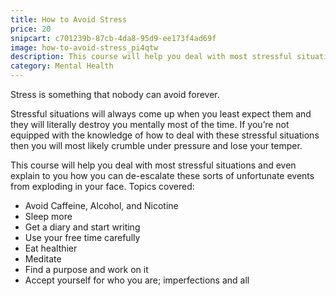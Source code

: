 ```yaml
---
title: How to Avoid Stress
price: 20
snipcart: c701239b-87cb-4da8-95d9-ee173f4ad69f
image: how-to-avoid-stress_pi4qtw
description: This course will help you deal with most stressful situations and even explain to you how you can de-escalate these sorts of unfortunate events from exploding in your face.
category: Mental Health
---
```


Stress is something that nobody can avoid forever.

Stressful situations will always come up when you least expect them and they will literally destroy you mentally most of the time. If you’re not equipped with the knowledge of how to deal with these stressful situations then you will most likely crumble under pressure and lose your temper.

This course will help you deal with most stressful situations and even explain to you how you can de-escalate these sorts of unfortunate events from exploding in your face.
Topics covered:

- Avoid Caffeine, Alcohol, and Nicotine
- Sleep more
- Get a diary and start writing
- Use your free time carefully
- Eat healthier
- Meditate
- Find a purpose and work on it
- Accept yourself for who you are; imperfections and all
